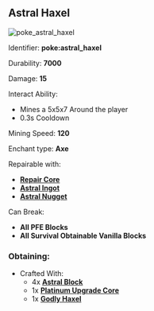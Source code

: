 ## Astral Haxel
![poke_astral_haxel](https://github.com/ItsMePok/PFE/assets/136857747/9f762b71-0d74-4490-a052-0084b1a32a70)

Identifier: **poke:astral_haxel**

Durability: **7000**

Damage: **15**

Interact Ability:
* Mines a 5x5x7 Around the player
* 0.3s Cooldown

Mining Speed: **120**

Enchant type: **Axe**

Repairable with:
* **[Repair Core](https://github.com/ItsMePok/PFE/wiki/Repair-Core)**
* **[Astral Ingot](https://github.com/ItsMePok/PFE/wiki/Astral-Ingot)**
* **[Astral Nugget](https://github.com/ItsMePok/PFE/wiki/Astral-Nugget)**

Can Break:
* **All PFE Blocks**
* **All Survival Obtainable Vanilla Blocks**

### Obtaining:
* Crafted With:
    * 4x **[Astral Block](https://github.com/ItsMePok/PFE/wiki/Astral-Block)**
    * 1x **[Platinum Upgrade Core](https://github.com/ItsMePok/PFE/wiki/Platinum-Upgrade-Core)**
    * 1x **[Godly Haxel](https://github.com/ItsMePok/PFE/wiki/Godly-Haxel)**